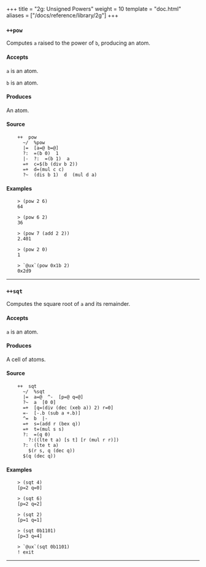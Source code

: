 +++
title = "2g: Unsigned Powers"
weight = 10
template = "doc.html"
aliases = ["/docs/reference/library/2g"]
+++
### `++pow`

Computes `a` raised to the power of `b`, producing an atom.

#### Accepts

`a` is an atom.

`b` is an atom.

#### Produces

An atom.

#### Source

```hoon
    ++  pow
      ~/  %pow
      |=  [a=@ b=@]
      ?:  =(b 0)  1
      |-  ?:  =(b 1)  a
      =+  c=$(b (div b 2))
      =+  d=(mul c c)
      ?~  (dis b 1)  d  (mul d a)
```

#### Examples

```
    > (pow 2 6)
    64

    > (pow 6 2)
    36

    > (pow 7 (add 2 2))
    2.401

    > (pow 2 0)
    1

    > `@ux`(pow 0x1b 2)
    0x2d9
```

---
### `++sqt`

Computes the square root of `a` and its remainder.

#### Accepts

`a` is an atom.

#### Produces

A cell of atoms.

#### Source

```hoon
    ++  sqt
      ~/  %sqt
      |=  a=@  ^-  [p=@ q=@]
      ?~  a  [0 0]
      =+  [q=(div (dec (xeb a)) 2) r=0]
      =-  [-.b (sub a +.b)]
      ^=  b  |-
      =+  s=(add r (bex q))
      =+  t=(mul s s)
      ?:  =(q 0)
        ?:((lte t a) [s t] [r (mul r r)])
      ?:  (lte t a)
        $(r s, q (dec q))
      $(q (dec q))
```

#### Examples

```
    > (sqt 4)
    [p=2 q=0]

    > (sqt 6)
    [p=2 q=2]

    > (sqt 2)
    [p=1 q=1]

    > (sqt 0b1101)
    [p=3 q=4]

    > `@ux`(sqt 0b1101)
    ! exit
```


---
